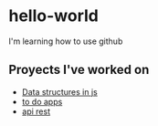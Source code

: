 # hello-world

I'm learning how to use github

## Proyects I've worked on

- <a href="https://github.com/mobvnzla/Data-Structures-in-js" target="_blank">Data structures in js</a>
- <a href="https://github.com/mobvnzla/todo" target="_blank">to do apps</a>
- <a href="https://github.com/mobvnzla/api-rest-practice" target="_blank">api rest</a>

